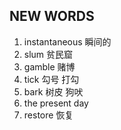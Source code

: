 ## NEW WORDS

1. instantaneous 瞬间的
2. slum 贫民窟
3. gamble 赌博
4. tick 勾号 打勾
5. bark 树皮 狗吠
6. the present day
7. restore 恢复
